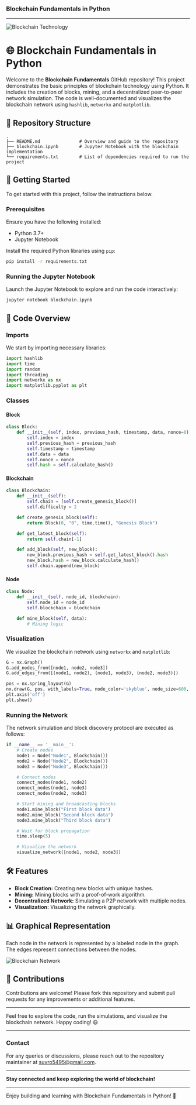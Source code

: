 ### Blockchain Fundamentals in Python

---
![Blockchain Technology](https://editor.analyticsvidhya.com/uploads/49174Blockchain-Technology.png)

# 🌐 Blockchain Fundamentals in Python

Welcome to the **Blockchain Fundamentals** GitHub repository! This project demonstrates the basic principles of blockchain technology using Python. It includes the creation of blocks, mining, and a decentralized peer-to-peer network simulation. The code is well-documented and visualizes the blockchain network using `hashlib`, `networkx` and `matplotlib`.

## 📂 Repository Structure

```plaintext
.
├── README.md               # Overview and guide to the repository
├── blockchain.ipynb        # Jupyter Notebook with the blockchain implementation
└── requirements.txt        # List of dependencies required to run the project
```

## 🚀 Getting Started

To get started with this project, follow the instructions below.

### Prerequisites

Ensure you have the following installed:
- Python 3.7+
- Jupyter Notebook

Install the required Python libraries using `pip`:

```bash
pip install -r requirements.txt
```

### Running the Jupyter Notebook

Launch the Jupyter Notebook to explore and run the code interactively:

```bash
jupyter notebook blockchain.ipynb
```

## 📖 Code Overview

### Imports

We start by importing necessary libraries:

```python
import hashlib
import time
import random
import threading
import networkx as nx
import matplotlib.pyplot as plt
```

### Classes

#### Block

```python
class Block:
    def __init__(self, index, previous_hash, timestamp, data, nonce=0):
        self.index = index
        self.previous_hash = previous_hash
        self.timestamp = timestamp
        self.data = data
        self.nonce = nonce
        self.hash = self.calculate_hash()
```

#### Blockchain

```python
class Blockchain:
    def __init__(self):
        self.chain = [self.create_genesis_block()]
        self.difficulty = 2

    def create_genesis_block(self):
        return Block(0, "0", time.time(), "Genesis Block")

    def get_latest_block(self):
        return self.chain[-1]

    def add_block(self, new_block):
        new_block.previous_hash = self.get_latest_block().hash
        new_block.hash = new_block.calculate_hash()
        self.chain.append(new_block)
```

#### Node

```python
class Node:
    def __init__(self, node_id, blockchain):
        self.node_id = node_id
        self.blockchain = blockchain

    def mine_block(self, data):
        # Mining logic
```

### Visualization

We visualize the blockchain network using `networkx` and `matplotlib`:

```python
G = nx.Graph()
G.add_nodes_from([node1, node2, node3])
G.add_edges_from([(node1, node2), (node1, node3), (node2, node3)])

pos = nx.spring_layout(G)
nx.draw(G, pos, with_labels=True, node_color='skyblue', node_size=600, font_size=10)
plt.axis('off')
plt.show()
```

### Running the Network

The network simulation and block discovery protocol are executed as follows:

```python
if __name__ == '__main__':
    # Create nodes
    node1 = Node("Node1", Blockchain())
    node2 = Node("Node2", Blockchain())
    node3 = Node("Node3", Blockchain())

    # Connect nodes
    connect_nodes(node1, node2)
    connect_nodes(node1, node3)
    connect_nodes(node2, node3)

    # Start mining and broadcasting blocks
    node1.mine_block("First block data")
    node2.mine_block("Second block data")
    node3.mine_block("Third block data")

    # Wait for block propagation
    time.sleep(5)

    # Visualize the network
    visualize_network([node1, node2, node3])
```

## 🛠️ Features

- **Block Creation:** Creating new blocks with unique hashes.
- **Mining:** Mining blocks with a proof-of-work algorithm.
- **Decentralized Network:** Simulating a P2P network with multiple nodes.
- **Visualization:** Visualizing the network graphically.

## 📊 Graphical Representation

Each node in the network is represented by a labeled node in the graph. The edges represent connections between the nodes.

![Blockchain Network](https://unova.io/wp-content/uploads/2021/11/blockchainnetworkunova-1536x1305.png)

## 🌟 Contributions

Contributions are welcome! Please fork this repository and submit pull requests for any improvements or additional features.

---

Feel free to explore the code, run the simulations, and visualize the blockchain network. Happy coding! 😃

---

### Contact

For any queries or discussions, please reach out to the repository maintainer at [suvro5495@gmail.com](suvro5495@gmail.com).

---

**Stay connected and keep exploring the world of blockchain!**

---

Enjoy building and learning with Blockchain Fundamentals in Python! 🚀
